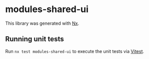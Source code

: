 # modules-shared-ui

This library was generated with [Nx](https://nx.dev).

## Running unit tests

Run `nx test modules-shared-ui` to execute the unit tests via [Vitest](https://vitest.dev/).

